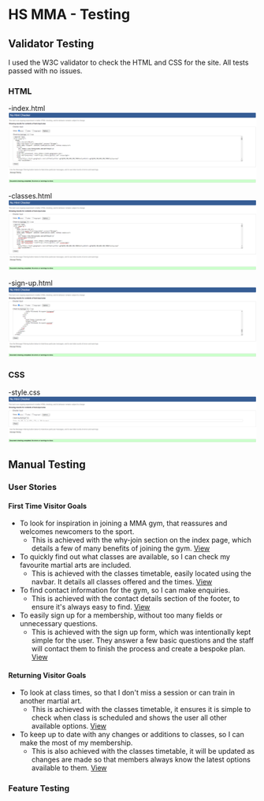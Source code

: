 # HS MMA - Testing

## Validator Testing 

I used the W3C validator to check the HTML and CSS for the site. All tests passed with no issues.

### HTML

-index.html
![index.html-test](assets/images/testing/index-test.png)

-classes.html
![classes.html-test](assets/images/testing/classes-test.png)

-sign-up.html
![sign-up.html-test](assets/images/testing/sign-up-test.png)

### CSS

-style.css
![style.css-test](assets/images/testing/css-test.png)

## Manual Testing 

### User Stories

#### First Time Visitor Goals

- To look for inspiration in joining a MMA gym, that reassures and welcomes newcomers to the sport.  
  - This is achieved with the why-join section on the index page, which details a few of many benefits of joining the gym. [View](https://github.com/JCook22/hs-mma/blob/main/assets/images/why-join.png)
- To quickly find out what classes are available, so I can check my favourite martial arts are included.
  - This is achieved with the classes timetable, easily located using the navbar. It details all classes offered and the times. [View](https://github.com/JCook22/hs-mma/blob/main/assets/images/classes-timetable.png)
- To find contact information for the gym, so I can make enquiries.
  - This is achieved with the contact details section of the footer, to ensure it's always easy to find. [View](https://github.com/JCook22/hs-mma/blob/main/assets/images/contact-details.png)
- To easily sign up for a membership, without too many fields or unnecessary questions.
  - This is achieved with the sign up form, which was intentionally kept simple for the user. They answer a few basic questions and the staff will contact them to finish the process and create a bespoke plan. [View](https://github.com/JCook22/hs-mma/blob/main/assets/images/sign-up-formv2.png)

#### Returning Visitor Goals

- To look at class times, so that I don't miss a session or can train in another martial art.
  - This is achieved with the classes timetable, it ensures it is simple to check when class is scheduled and shows the user all other available options. [View](https://github.com/JCook22/hs-mma/blob/main/assets/images/classes-timetable.png)
- To keep up to date with any changes or additions to classes, so I can make the most of my membership.
  - This is also achieved with the classes timetable, it will be updated as changes are made so that members always know the latest options available to them. [View](https://github.com/JCook22/hs-mma/blob/main/assets/images/classes-timetable.png)

### Feature Testing

